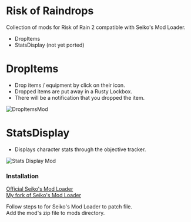 # Risk of Raindrops

Collection of mods for Risk of Rain 2 compatible with Seiko's Mod Loader.

  - DropItems
  - StatsDisplay (not yet ported)

# DropItems

  - Drop items / equipment by click on their icon.
  - Dropped items are put away in a Rusty Lockbox.
  - There will be a notification that you dropped the item.

![DropItemsMod](https://github.com/kookehs/risk-of-raindrops/blob/master/images/drop-items.png)

# StatsDisplay

  - Displays character stats through the objective tracker.

![Stats Display Mod](https://github.com/kookehs/RiskOfRain2Mods/blob/master/images/stats-display.png)

### Installation

[Official Seiko's Mod Loader](https://github.com/risk-of-thunder/SeikoML)  
[My fork of Seiko's Mod Loader](https://github.com/kookehs/SeikoML)  

Follow steps to for Seiko's Mod Loader to patch file.  
Add the mod's zip file to mods directory.
